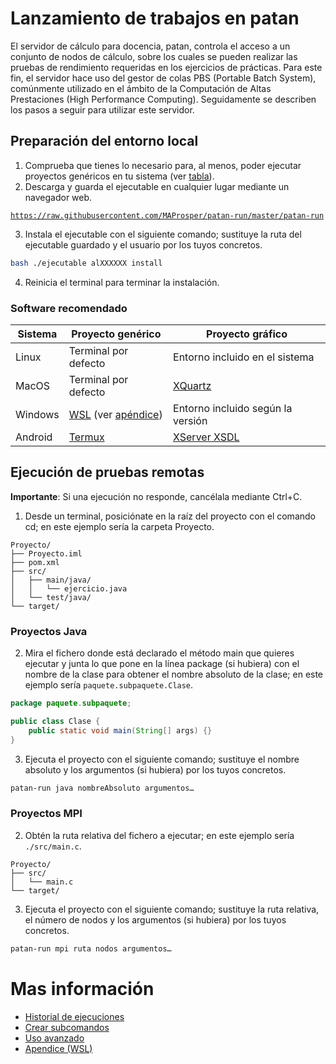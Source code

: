 # Lanzamiento de trabajos en patan
El servidor de cálculo para docencia, patan, controla el acceso a un conjunto de nodos de cálculo, sobre los cuales se pueden realizar las pruebas de rendimiento requeridas en los ejercicios de prácticas. Para este fin, el servidor hace uso del gestor de colas PBS (Portable Batch System), comúnmente utilizado en el ámbito de la Computación de Altas Prestaciones (High Performance Computing). Seguidamente se describen los pasos a seguir para utilizar este servidor.

## Preparación del entorno local
1. Comprueba que tienes lo necesario para, al menos, poder ejecutar proyectos genéricos en tu sistema (ver [tabla](#software-recomendado)).
2. Descarga y guarda el ejecutable en cualquier lugar mediante un navegador web.
<pre><code><a href="https://raw.githubusercontent.com/MAProsper/patan-run/master/patan-run">https://raw.githubusercontent.com/MAProsper/patan-run/master/patan-run</a></code></pre>
3. Instala el ejecutable con el siguiente comando; sustituye la ruta del ejecutable guardado y el usuario por los tuyos concretos.
```bash
bash ./ejecutable alXXXXXX install
```

4. Reinicia el terminal para terminar la instalación.

### Software recomendado
| Sistema | Proyecto genérico | Proyecto gráfico |
| - | - | - |
| Linux | Terminal por defecto | Entorno incluido en el sistema |
| MacOS | Terminal por defecto | [XQuartz](https://www.xquartz.org/) |
| Windows | [WSL](https://docs.microsoft.com/es-es/windows/wsl) (ver [apéndice](doc/wsl.md)) | Entorno incluido según la versión |
| Android | [Termux](https://play.google.com/store/apps/details?id=com.termux) | [XServer XSDL](https://play.google.com/store/apps/details?id=x.org.server) |

## Ejecución de pruebas remotas
**Importante**: Si una ejecución no responde, cancélala mediante Ctrl+C.

1. Desde un terminal, posiciónate en la raíz del proyecto con el comando cd; en este ejemplo sería la carpeta Proyecto.
```
Proyecto/
├── Proyecto.iml
├── pom.xml
├── src/
│   ├── main/java/
│   │   └── ejercicio.java
│   └── test/java/
└── target/
```

### Proyectos Java
2. Mira el fichero donde está declarado el método main que quieres ejecutar y junta lo que pone en la línea package (si hubiera) con el nombre de la clase para obtener el nombre absoluto de la clase; en este ejemplo sería `paquete.subpaquete.Clase`.
```java
package paquete.subpaquete;

public class Clase {
	public static void main(String[] args) {}
}
```

3. Ejecuta el proyecto con el siguiente comando; sustituye el nombre absoluto y los argumentos (si hubiera) por los tuyos concretos.
```bash
patan-run java nombreAbsoluto argumentos…
```

### Proyectos MPI
2. Obtén la ruta relativa del fichero a ejecutar; en este ejemplo sería `./src/main.c`.
```
Proyecto/
├── src/
│   └── main.c
└── target/
```

3. Ejecuta el proyecto con el siguiente comando; sustituye la ruta relativa, el número de nodos y los argumentos (si hubiera) por los tuyos concretos.
```bash
patan-run mpi ruta nodos argumentos…
```

# Mas información
- [Historial de ejecuciones](doc/history.md)
- [Crear subcomandos](doc/subcommand.md)
- [Uso avanzado](doc/advanced.md)
- [Apendice (WSL)](doc/wsl.md)
